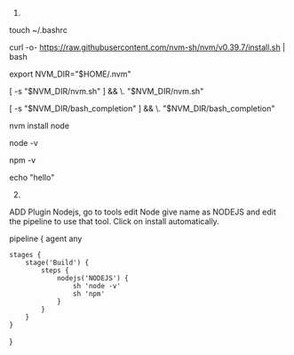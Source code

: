 1) 
touch ~/.bashrc 

curl -o- https://raw.githubusercontent.com/nvm-sh/nvm/v0.39.7/install.sh | bash

export NVM_DIR="$HOME/.nvm"

[ -s "$NVM_DIR/nvm.sh" ] && \. "$NVM_DIR/nvm.sh"  

[ -s "$NVM_DIR/bash_completion" ] && \. "$NVM_DIR/bash_completion"  

nvm install node

node -v

npm -v

echo "hello"



2) 

ADD Plugin Nodejs, go to tools edit Node give name as NODEJS and 
edit the pipeline to use that tool. Click on install automatically.


pipeline {
    agent any

    stages {
        stage('Build') {
            steps {
                nodejs('NODEJS') {
                    sh 'node -v'
                    sh 'npm'
                }
            }
        }
    }
}
